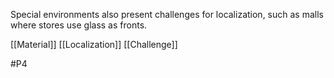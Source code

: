 Special environments also present challenges for localization, such as malls where stores use glass as fronts. 

[[Material]]
[[Localization]]
[[Challenge]]

#P4 
